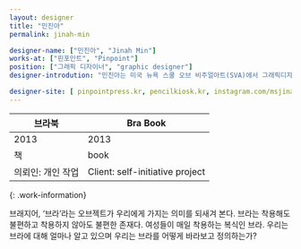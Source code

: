 ```yaml
---
layout: designer
title: "민진아"
permalink: jinah-min

designer-name: ["민진아", "Jinah Min"]
works-at: ["핀포인트", "Pinpoint"]
position: ["그래픽 디자이너", "graphic designer"]
designer-introdution: "민진아는 미국 뉴욕 스쿨 오브 비주얼아트(SVA)에서 그래픽디자인 학사 과정과 디자인 석사 과정을 마쳤다. «페이퍼 매거진», MTV 네트워크, 민음사, 국립극단에서 그래픽 디자이너로 근무했다. 현재 1인 디자인 스튜디오 핀포인트를 운영하며 디자인 협업 외 독립출판 및 생산 활동 또한 겸하고 있다. 연필에 대한 강한 애착으로 문구점을 꿈꾸며 펜슬 키오스크(Pencil Kiosk) 프로젝트를 진행 중이다."

designer-site: [ pinpointpress.kr, pencilkiosk.kr, instagram.com/msjinahmin, instagram.com/pinstagram.com/encil_kiosk, facebook.com/pinpointpress ]
---
```


| 브라북 | Bra Book |
|----------------|----------------|
| 2013 | 2013 |
| 책 | book |
| 의뢰인: 개인 작업 | Client: self-initiative project |
{: .work-information}

브래지어, ‘브라’라는 오브젝트가 우리에게 가지는 의미를 되새겨 본다. 브라는 착용해도 불편하고 착용하지 않아도 불편한 존재다. 여성들이 매일 착용하는 복식인 브라. 우리는 브라에 대해 얼마나 알고 있으며 우리는 브라를 어떻게 바라보고 정의하는가?
